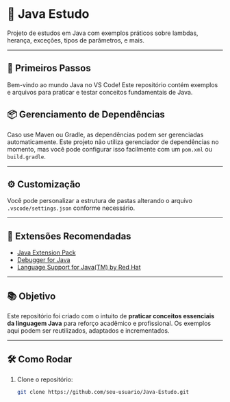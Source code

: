 # 🧠 Java Estudo

Projeto de estudos em Java com exemplos práticos sobre lambdas, herança, exceções, tipos de parâmetros, e mais.

---

## 🚀 Primeiros Passos

Bem-vindo ao mundo Java no VS Code! Este repositório contém exemplos e arquivos para praticar e testar conceitos fundamentais de Java.



## 📦 Gerenciamento de Dependências

Caso use Maven ou Gradle, as dependências podem ser gerenciadas automaticamente. Este projeto não utiliza gerenciador de dependências no momento, mas você pode configurar isso facilmente com um `pom.xml` ou `build.gradle`.

---

## ⚙️ Customização

Você pode personalizar a estrutura de pastas alterando o arquivo `.vscode/settings.json` conforme necessário.

---

## 🧩 Extensões Recomendadas

- [Java Extension Pack](https://marketplace.visualstudio.com/items?itemName=vscjava.vscode-java-pack)
- [Debugger for Java](https://marketplace.visualstudio.com/items?itemName=vscjava.vscode-java-debug)
- [Language Support for Java(TM) by Red Hat](https://marketplace.visualstudio.com/items?itemName=redhat.java)

---

## 📚 Objetivo

Este repositório foi criado com o intuito de **praticar conceitos essenciais da linguagem Java** para reforço acadêmico e profissional. Os exemplos aqui podem ser reutilizados, adaptados e incrementados.

---

## 🛠️ Como Rodar

1. Clone o repositório:
   ```bash
   git clone https://github.com/seu-usuario/Java-Estudo.git
